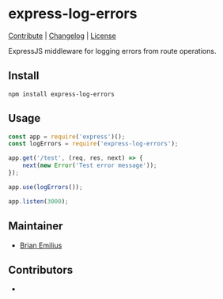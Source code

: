 # express-log-errors
[Contribute](./CONTRIBUTE.md) | [Changelog](./CHANGELOG.md) | [License](./LICENSE)

ExpressJS middleware for logging errors from route operations.

## Install
```
npm install express-log-errors
```

## Usage
```javascript
const app = require('express')();
const logErrors = require('express-log-errors');

app.get('/test', (req, res, next) => {
	next(new Error('Test error message'));
});

app.use(logErrors());

app.listen(3000);
```

## Maintainer
* [Brian Emilius](https://github.com/BrianEmilius)

## Contributors
*